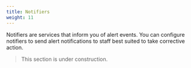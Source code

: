 ```yaml
---
title: Notifiers
weight: 11
---
```


Notifiers are services that inform you of alert events. You can configure notifiers to send alert notifications to staff best suited to take corrective action.

> This section is under construction.